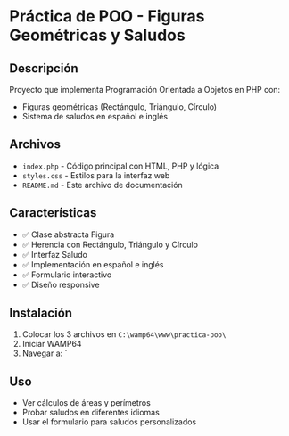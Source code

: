 # Práctica de POO - Figuras Geométricas y Saludos

## Descripción
Proyecto que implementa Programación Orientada a Objetos en PHP con:
- Figuras geométricas (Rectángulo, Triángulo, Círculo)
- Sistema de saludos en español e inglés

## Archivos
- `index.php` - Código principal con HTML, PHP y lógica
- `styles.css` - Estilos para la interfaz web
- `README.md` - Este archivo de documentación

## Características
- ✅ Clase abstracta Figura
- ✅ Herencia con Rectángulo, Triángulo y Círculo
- ✅ Interfaz Saludo
- ✅ Implementación en español e inglés
- ✅ Formulario interactivo
- ✅ Diseño responsive

## Instalación
1. Colocar los 3 archivos en `C:\wamp64\www\practica-poo\`
2. Iniciar WAMP64
3. Navegar a: `
## Uso
- Ver cálculos de áreas y perímetros
- Probar saludos en diferentes idiomas
- Usar el formulario para saludos personalizados
